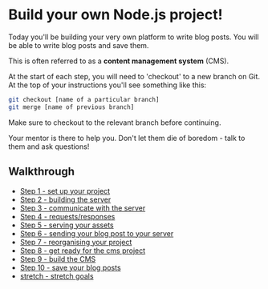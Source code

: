 # Build your own Node.js project!


Today you'll be building your very own platform to write blog posts. You will be able to write blog posts and save them.

This is often referred to as a **content management system** (CMS).

At the start of each step, you will need to 'checkout' to a new branch on Git.  
At the top of your instructions you'll see something like this:

```bash
git checkout [name of a particular branch]
git merge [name of previous branch]
```

Make sure to checkout to the relevant branch before continuing.


Your mentor is there to help you.  Don't let them die of boredom - talk to them and ask questions!


## Walkthrough
* [Step 1 - set up your project](step1.md)
* [Step 2 - building the server](step2.md)
* [Step 3 - communicate with the server](step3.md)
* [Step 4 - requests/responses](step4.md)
* [Step 5 - serving your assets](step5.md)
* [Step 6 - sending your blog post to your server](step6.md)
* [Step 7 - reorganising your project](step7.md)
* [Step 8 - get ready for the cms project](step8.md)
* [Step 9 - build the CMS](step9.md)
* [Step 10 - save your blog posts](step10.md)
* [stretch - stretch goals](stretch.md)
